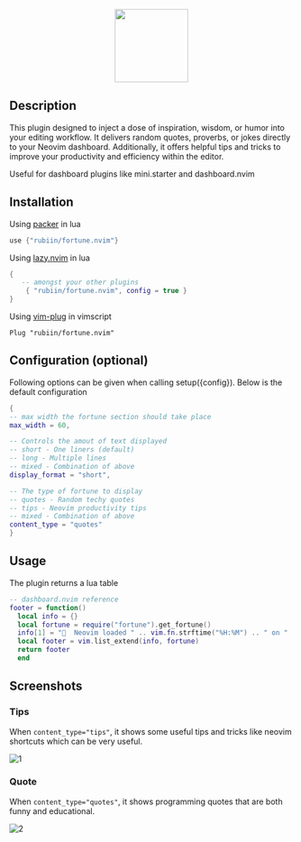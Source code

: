 <p align="center"><img src="https://i.imgur.com/wLMNwZq.png" height=130 /></p>

## Description

This plugin designed to inject a dose of inspiration, wisdom, or humor into your editing workflow. It delivers random quotes, proverbs, or jokes directly to your Neovim dashboard. Additionally, it offers helpful tips and tricks to improve your productivity and efficiency within the editor.

Useful for dashboard plugins like mini.starter and dashboard.nvim

## Installation

Using [packer](https://github.com/wbthomason/packer.nvim) in lua

```lua
use {"rubiin/fortune.nvim"}
```

Using [lazy.nvim](https://github.com/folke/lazy.nvim) in lua

```lua
{
   -- amongst your other plugins
  	{ "rubiin/fortune.nvim", config = true }
}
```

Using [vim-plug](https://github.com/junegunn/vim-plug) in vimscript

```vim
Plug "rubiin/fortune.nvim"
```


## Configuration (optional)
Following options can be given when calling setup({config}). Below is the default configuration

```lua
{
-- max width the fortune section should take place
max_width = 60,

-- Controls the amout of text displayed
-- short - One liners (default)
-- long - Multiple lines
-- mixed - Combination of above
display_format = "short",

-- The type of fortune to display
-- quotes - Random techy quotes
-- tips - Neovim productivity tips
-- mixed - Combination of above
content_type = "quotes"
}
```


## Usage

The plugin returns a lua table

```lua
-- dashboard.nvim reference
footer = function()
  local info = {}
  local fortune = require("fortune").get_fortune()
  info[1] = "  Neovim loaded " .. vim.fn.strftime("%H:%M") .. " on " .. vim.fn.strftime("%d/%m/%Y") .. " '"
  local footer = vim.list_extend(info, fortune)
  return footer
  end

```

## Screenshots

### Tips

When `content_type="tips"`, it shows some useful tips and tricks like neovim shortcuts which can be very useful.

![1](https://i.imgur.com/f8CvAso.png)

### Quote

When `content_type="quotes"`, it shows programming quotes that are both funny and educational.

![2](https://i.imgur.com/Zi0Gr2n.png)
